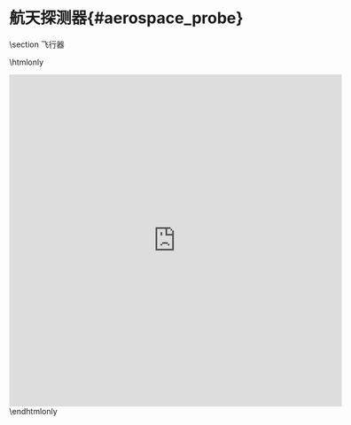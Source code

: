 航天探测器{#aerospace_probe}
====================

\section 飞行器

\htmlonly
<iframe src="https://docs.google.com/spreadsheets/d/e/2PACX-1vT1uekrOc4vfC4C2x5KNGNqkp-ehqhSIVy19V1jPgVgWszINU2cJL0Pi_4kMeStaH_mWqh0eObCPJrL/pubhtml?gid=0&amp;single=true&amp;widget=false&amp;headers=false&amp;range=A1:D19" width=600 height=600 style="border:none;"></iframe>
\endhtmlonly

